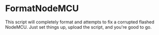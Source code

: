 # FormatNodeMCU
This script will completely format and attempts to fix a corrupted flashed NodeMCU. Just set things up, upload the script, and you're good to go.
